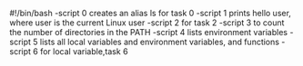 #!/bin/bash
-script 0 creates an alias ls for task 0
-script 1 prints hello user, where user is the current Linux user
-script 2 for task 2
-script 3 to count the number of directories in the PATH
-script 4 lists environment variables
-script 5 lists all local variables and environment variables, and functions
-script 6 for local variable,task 6 
